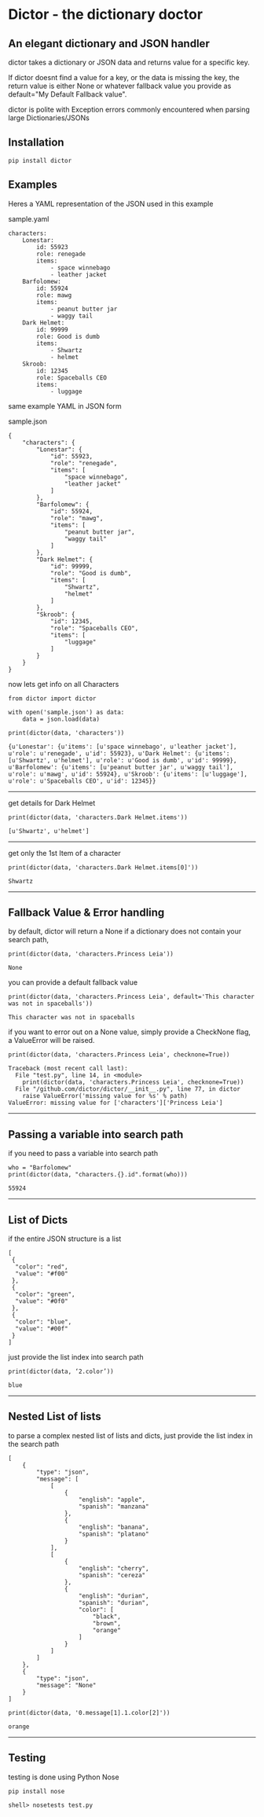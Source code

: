 # Dictor - the dictionary doctor
## An elegant dictionary and JSON handler

dictor takes a dictionary or JSON data and returns value for a specific key.

If dictor doesnt find a value for a key, or the data is missing the key, the return value is either None or whatever fallback value you provide as default="My Default Fallback value".

dictor is polite with Exception errors commonly encountered when parsing large Dictionaries/JSONs

## Installation
```
pip install dictor
```

## Examples

Heres a YAML representation of the JSON used in this example

sample.yaml
```
characters:
    Lonestar:
        id: 55923
        role: renegade
        items:
            - space winnebago
            - leather jacket
    Barfolomew:
        id: 55924
        role: mawg
        items:
            - peanut butter jar
            - waggy tail
    Dark Helmet:
        id: 99999
        role: Good is dumb
        items:
            - Shwartz
            - helmet
    Skroob:
        id: 12345
        role: Spaceballs CEO
        items:
            - luggage
```

same example YAML in JSON form

sample.json

```
{
    "characters": {
        "Lonestar": {
            "id": 55923,
            "role": "renegade",
            "items": [
                "space winnebago",
                "leather jacket"
            ]
        },
        "Barfolomew": {
            "id": 55924,
            "role": "mawg",
            "items": [
                "peanut butter jar",
                "waggy tail"
            ]
        },
        "Dark Helmet": {
            "id": 99999,
            "role": "Good is dumb",
            "items": [
                "Shwartz",
                "helmet"
            ]
        },
        "Skroob": {
            "id": 12345,
            "role": "Spaceballs CEO",
            "items": [
                "luggage"
            ]
        }
    }
}
```


now lets get info on all Characters
```
from dictor import dictor

with open('sample.json') as data: 
    data = json.load(data)

print(dictor(data, 'characters'))

{u'Lonestar': {u'items': [u'space winnebago', u'leather jacket'], u'role': u'renegade', u'id': 55923}, u'Dark Helmet': {u'items': [u'Shwartz', u'helmet'], u'role': u'Good is dumb', u'id': 99999}, u'Barfolomew': {u'items': [u'peanut butter jar', u'waggy tail'], u'role': u'mawg', u'id': 55924}, u'Skroob': {u'items': [u'luggage'], u'role': u'Spaceballs CEO', u'id': 12345}}
```
---

get details for Dark Helmet
```
print(dictor(data, 'characters.Dark Helmet.items'))

[u'Shwartz', u'helmet']
```
---
get only the 1st Item of a character
```
print(dictor(data, 'characters.Dark Helmet.items[0]'))

Shwartz
```
---


## Fallback Value & Error handling
by default, dictor will return a None if a dictionary does not contain your search path,
```
print(dictor(data, 'characters.Princess Leia'))

None
```
you can provide a default fallback value
```
print(dictor(data, 'characters.Princess Leia', default='This character was not in spaceballs'))

This character was not in spaceballs
```
if you want to error out on a None value, simply provide a CheckNone flag, a ValueError will be raised.
```
print(dictor(data, 'characters.Princess Leia', checknone=True))

Traceback (most recent call last):
  File "test.py", line 14, in <module>
    print(dictor(data, 'characters.Princess Leia', checknone=True))
  File "/github.com/dictor/dictor/__init__.py", line 77, in dictor
    raise ValueError('missing value for %s' % path)
ValueError: missing value for ['characters']['Princess Leia']
```

---
## Passing a variable into search path
if you need to pass a variable into search path
```
who = "Barfolomew"
print(dictor(data, "characters.{}.id".format(who)))

55924
```
---

## List of Dicts
if the entire JSON structure is a list
```
[
 {
  "color": "red",
  "value": "#f00"
 },
 {
  "color": "green",
  "value": "#0f0"
 },
 {
  "color": "blue",
  "value": "#00f"
 }
]
```
just provide the list index into search path
```
print(dictor(data, ‘2.color’))

blue
```
---
## Nested List of lists
to parse a complex nested list of lists and dicts, just provide the list index in the search path

```
[
    {
        "type": "json",
        "message": [
            [
                {
                    "english": "apple",
                    "spanish": "manzana"
                },
                {
                    "english": "banana",
                    "spanish": "platano"
                }
            ],
            [
                {
                    "english": "cherry",
                    "spanish": "cereza"
                },
                {
                    "english": "durian",
                    "spanish": "durian",
                    "color": [
                        "black",
                        "brown",
                        "orange"
                    ]
                }
            ]
        ]
    },
    {
        "type": "json",
        "message": "None"
    }
]
```
```
print(dictor(data, '0.message[1].1.color[2]'))

orange
```
---
## Testing
testing is done using Python Nose
```
pip install nose

shell> nosetests test.py
```
